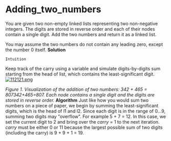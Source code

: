 # Adding_two_numbers
You are given two non-empty linked lists representing two non-negative integers. The digits are stored in reverse order and each of their nodes contain a single digit. Add the two numbers and return it as a linked list.

You may assume the two numbers do not contain any leading zero, except the number 0 itself.
**Solution** 

`Intuition`

Keep track of the carry using a variable and simulate digits-by-digits sum starting from the head of list, which contains the least-significant digit.
[![112121.png](https://i.postimg.cc/nhFM3VGJ/112121.png)](https://postimg.cc/qzFkRTFb)

*Figure 1. Visualization of the addition of two numbers: 342 + 465 = 807342+465=807.
Each node contains a single digit and the digits are stored in reverse order.*
**Algorithm**
Just like how you would sum two numbers on a piece of paper, we begin by summing the least-significant digits, which is the head of l1 and l2. Since each digit is in the range of 0…9, summing two digits may "overflow". For example 5 + 7 = 12. In this case, we set the current digit to 2 and bring over the *carry* = 1 to the next iteration. *carry* must be either 0 or 11 because the largest possible sum of two digits (including the carry) is 9 + 9 + 1 = 19.




